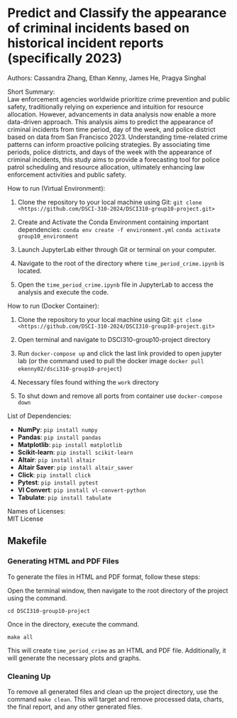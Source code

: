 # Predict and Classify the appearance of criminal incidents based on historical incident reports (specifically 2023)

Authors: Cassandra Zhang, Ethan Kenny, James He, Pragya Singhal

Short Summary: \
Law enforcement agencies worldwide prioritize crime prevention and public safety, traditionally relying on experience and intuition for resource allocation. However, advancements in data analysis now enable a more data-driven approach. This analysis aims to predict the appearance of criminal incidents from time period, day of the week, and police district based on data from San Francisco 2023. Understanding time-related crime patterns can inform proactive policing strategies. By associating time periods, police districts, and days of the week with the appearance of criminal incidents, this study aims to provide a forecasting tool for police patrol scheduling and resource allocation, ultimately enhancing law enforcement activities and public safety.

How to run (Virtual Environment):

1. Clone the repository to your local machine using Git:
`git clone <https://github.com/DSCI-310-2024/DSCI310-group10-project.git>`
2. Create and Activate the Conda Environment containing important dependencies:
   `conda env create -f environment.yml`
    `conda activate group10_environment`
4. Launch JupyterLab either through Git or terminal on your computer.

5. Navigate to the root of the directory where `time_period_crime.ipynb` is located.

6. Open the `time_period_crime.ipynb` file in JupyterLab to access the analysis and execute the code.

How to run (Docker Container):

1. Clone the repository to your local machine using Git:
`git clone <https://github.com/DSCI-310-2024/DSCI310-group10-project.git>`

2. Open terminal and navigate to DSCI310-group10-project directory

3. Run `docker-compose up` and click the last link provided to open jupyter lab (or the command used to pull the docker image `docker pull ekenny02/dsci310-group10-project`)

4. Necessary files found withing the `work` directory

5. To shut down and remove all ports from container use `docker-compose down`

List of Dependencies: 
- **NumPy**: `pip install numpy`
- **Pandas**: `pip install pandas`
- **Matplotlib**: `pip install matplotlib`
- **Scikit-learn**: `pip install scikit-learn`
- **Altair**: `pip install altair`
- **Altair Saver**: `pip install altair_saver`
- **Click**: `pip install click`
- **Pytest**: `pip install pytest`
- **Vl Convert**: `pip install vl-convert-python`
- **Tabulate**: `pip install tabulate`

Names of Licenses: \
MIT License


## Makefile

### Generating HTML and PDF Files

To generate the files in HTML and PDF format, follow these steps:

Open the terminal window, then navigate to the root directory of the project using the command.
```
cd DSCI310-group10-project
```
Once in the directory, execute the command.
```
make all
```
This will create `time_period_crime` as an HTML and PDF file. Additionally, it will generate the necessary plots and graphs.

### Cleaning Up

To remove all generated files and clean up the project directory, use the command `make clean`. This will target and remove processed data, charts, the final report, and any other generated files.



